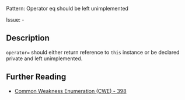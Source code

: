 Pattern: Operator eq should be left unimplemented

Issue: -

## Description

`operator=` should either return reference to `this` instance or be declared private and left unimplemented.

## Further Reading

* [Common Weakness Enumeration (CWE) - 398](https://cwe.mitre.org/data/definitions/398.html)